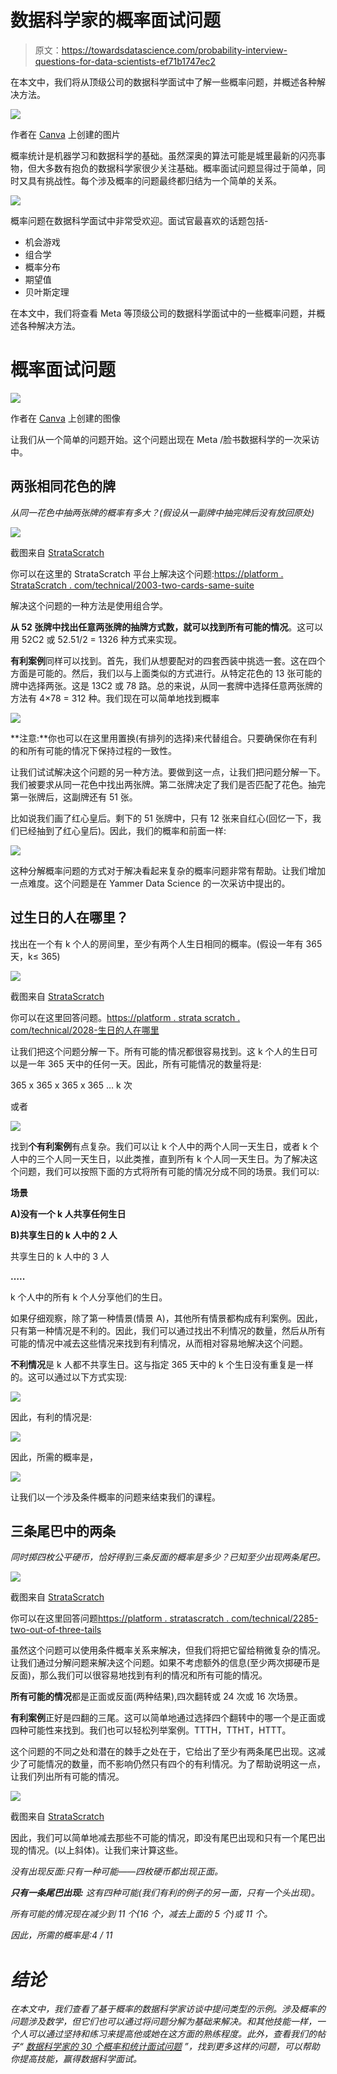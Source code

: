 # 数据科学家的概率面试问题

> 原文：<https://towardsdatascience.com/probability-interview-questions-for-data-scientists-ef71b1747ec2>

在本文中，我们将从顶级公司的数据科学面试中了解一些概率问题，并概述各种解决方法。

![](img/8dfceb8a794a99f8a2b5b1efdc9e8906.png)

作者在 [Canva](https://canva.com/) 上创建的图片

概率统计是机器学习和数据科学的基础。虽然深奥的算法可能是城里最新的闪亮事物，但大多数有抱负的数据科学家很少关注基础。概率面试问题显得过于简单，同时又具有挑战性。每个涉及概率的问题最终都归结为一个简单的关系。

![](img/ad0a79286cdfa3e9d19597c2af082318.png)

概率问题在数据科学面试中非常受欢迎。面试官最喜欢的话题包括-

*   机会游戏
*   组合学
*   概率分布
*   期望值
*   贝叶斯定理

在本文中，我们将查看 Meta 等顶级公司的数据科学面试中的一些概率问题，并概述各种解决方法。

# 概率面试问题

![](img/f2893c8a5c389ab5435ba2f91d0823ef.png)

作者在 [Canva](https://canva.com/) 上创建的图像

让我们从一个简单的问题开始。这个问题出现在 Meta /脸书数据科学的一次采访中。

## 两张相同花色的牌

*从同一花色中抽两张牌的概率有多大？(假设从一副牌中抽完牌后没有放回原处)*

![](img/f445767abbb675545d63b78b8c85fd5f.png)

截图来自 [StrataScratch](https://platform.stratascratch.com/technical/2003-two-cards-same-suite?utm_source=blog&utm_medium=click&utm_campaign=medium)

你可以在这里的 StrataScratch 平台上解决这个问题:[https://platform . StrataScratch . com/technical/2003-two-cards-same-suite](https://platform.stratascratch.com/technical/2003-two-cards-same-suite?utm_source=blog&utm_medium=click&utm_campaign=medium)

解决这个问题的一种方法是使用组合学。

**从 52 张牌中找出任意两张牌的抽牌方式数，就可以找到所有可能的情况**。这可以用 52C2 或 52.51/2 = 1326 种方式来实现。

**有利案例**同样可以找到。首先，我们从想要配对的四套西装中挑选一套。这在四个方面是可能的。然后，我们以与上面类似的方式进行。从特定花色的 13 张可能的牌中选择两张。这是 13C2 或 78 路。总的来说，从同一套牌中选择任意两张牌的方法有 4×78 = 312 种。我们现在可以简单地找到概率

![](img/dd94b381c67781e5765be9ee1e009e87.png)

**注意:**你也可以在这里用置换(有排列的选择)来代替组合。只要确保你在有利的和所有可能的情况下保持过程的一致性。

让我们试试解决这个问题的另一种方法。要做到这一点，让我们把问题分解一下。我们被要求从同一花色中找出两张牌。第二张牌决定了我们是否匹配了花色。抽完第一张牌后，这副牌还有 51 张。

比如说我们画了红心皇后。剩下的 51 张牌中，只有 12 张来自红心(回忆一下，我们已经抽到了红心皇后)。因此，我们的概率和前面一样:

![](img/be1e091432a3d12480d6066a5e21d402.png)

这种分解概率问题的方式对于解决看起来复杂的概率问题非常有帮助。让我们增加一点难度。这个问题是在 Yammer Data Science 的一次采访中提出的。

## 过生日的人在哪里？

找出在一个有 k 个人的房间里，至少有两个人生日相同的概率。(假设一年有 365 天，k≤ 365)

![](img/f7d56bb4aea7f62954f274d1ff876315.png)

截图来自 [StrataScratch](https://platform.stratascratch.com/technical/2028-where-are-the-birthday-people?utm_source=blog&utm_medium=click&utm_campaign=medium)

你可以在这里回答问题。[https://platform . strata scratch . com/technical/2028-生日的人在哪里](https://platform.stratascratch.com/technical/2028-where-are-the-birthday-people?utm_source=blog&utm_medium=click&utm_campaign=medium)

让我们把这个问题分解一下。所有可能的情况都很容易找到。这 k 个人的生日可以是一年 365 天中的任何一天。因此，所有可能情况的数量将是:

365 x 365 x 365 x 365 … k 次

或者

![](img/b4f92b6f2944bfcc36f174f3357d8ebc.png)

找到**个有利案例**有点复杂。我们可以让 k 个人中的两个人同一天生日，或者 k 个人中的三个人同一天生日，以此类推，直到所有 k 个人同一天生日。为了解决这个问题，我们可以按照下面的方式将所有可能的情况分成不同的场景。我们可以:

**场景**

**A)没有一个 k 人共享任何生日**

**B)共享生日的 k 人中的 2 人**

共享生日的 k 人中的 3 人

**…..**

k 个人中的所有 k 个人分享他们的生日。

如果仔细观察，除了第一种情景(情景 A)，其他所有情景都构成有利案例。因此，只有第一种情况是不利的。因此，我们可以通过找出不利情况的数量，然后从所有可能的情况中减去这些情况来找到有利情况，从而相对容易地解决这个问题。

**不利情况**是 k 人都不共享生日。这与指定 365 天中的 k 个生日没有重复是一样的。这可以通过以下方式实现:

![](img/daf886ca5f52ece3dcb0369aee9e1b55.png)

因此，有利的情况是:

![](img/2f0cbb21d4ae94a24cd39ff4045eb96c.png)

因此，所需的概率是，

![](img/8da990efc7aadc2cdb2ce0685ba6a403.png)

让我们以一个涉及条件概率的问题来结束我们的课程。

## 三条尾巴中的两条

*同时掷四枚公平硬币，恰好得到三条反面的概率是多少？已知至少出现两条尾巴。*

![](img/fa1f848329600f3334d7ea05b519161e.png)

截图来自 [StrataScratch](https://platform.stratascratch.com/technical/2285-two-out-of-three-tails?utm_source=blog&utm_medium=click&utm_campaign=medium)

你可以在这里回答问题[https://platform . stratascratch . com/technical/2285-two-out-of-three-tails](https://platform.stratascratch.com/technical/2285-two-out-of-three-tails?utm_source=blog&utm_medium=click&utm_campaign=medium)

虽然这个问题可以使用条件概率关系来解决，但我们将把它留给稍微复杂的情况。让我们通过分解问题来解决这个问题。如果不考虑额外的信息(至少两次掷硬币是反面)，那么我们可以很容易地找到有利的情况和所有可能的情况。

**所有可能的情况**都是正面或反面(两种结果),四次翻转或 24 次或 16 次场景。

**有利案例**正好是四翻的三尾。这可以简单地通过选择四个翻转中的哪一个是正面或四种可能性来找到。我们也可以轻松列举案例。TTTH，TTHT，HTTT。

这个问题的不同之处和潜在的棘手之处在于，它给出了至少有两条尾巴出现。这减少了可能情况的数量，而不影响仍然只有四个的有利情况。为了帮助说明这一点，让我们列出所有可能的情况。

![](img/f1eadad7a60f1dd801a89d339ac7f3d9.png)

截图来自 [StrataScratch](https://platform.stratascratch.com/technical/2285-two-out-of-three-tails?utm_source=blog&utm_medium=click&utm_campaign=medium)

因此，我们可以简单地减去那些不可能的情况，即没有尾巴出现和只有一个尾巴出现的情况。(以上斜体)。让我们来计算这些。

*没有出现反面:只有一种可能——四枚硬币都出现正面。*

****只有一条尾巴出现:*** 这有四种可能(我们有利的例子的另一面，只有一个头出现)。*

*所有可能的情况现在减少到 11 个(16 个，减去上面的 5 个)或 11 个。*

*因此，所需的概率是:4 / 11*

# *结论*

*在本文中，我们查看了基于概率的数据科学家访谈中提问类型的示例。涉及概率的问题涉及数学，但它们也可以通过将问题分解为基础来解决。和其他技能一样，一个人可以通过坚持和练习来提高他或她在这方面的熟练程度。此外，查看我们的帖子“ [*数据科学家的 30 个概率和统计面试问题*](https://www.stratascratch.com/blog/30-probability-and-statistics-interview-questions-for-data-scientists/?utm_source=blog&utm_medium=click&utm_campaign=medium) ”，找到更多这样的问题，可以帮助你提高技能，赢得数据科学面试。*